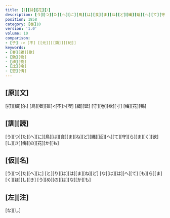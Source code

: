 ```yaml
---
title: [（][詠][花][）]
description: [う][つ][た][へ][に][鳥][は][食][ま][ね][ど][縄][延][へ][て][守][ら][ま][く][欲][し][き][梅][の][花][か][も]
position: 1858
category: [巻]10
version: '1.0'
volume: 10
comparison:
- [子] -> [不] [[元]][[類]][[紀]]
keywords:
- [春][雑][歌]
- [動][物]
- [植][物]
- [比][喩]
- [恋][情]
---
```


## [原][文]

[打][細][尓] [鳥][者][雖]<[不]>[喫] [縄][延] [守][巻][欲][寸] [梅][花][鴨]

## [訓][読]

[う][つ][た][へ][に][鳥][は][食][ま][ね][ど][縄][延][へ][て][守][ら][ま][く][欲][し][き][梅][の][花][か][も]

## [仮][名]

[う][つ][た][へ][に] [と][り][は][は][ま][ね][ど] [な][は][は][へ][て] [も][ら][ま][く][ほ][し][き] [う][め][の][は][な][か][も]

## [左][注]

[な][し]
